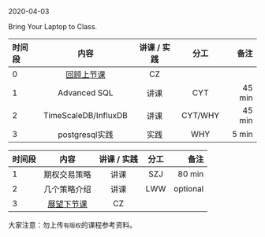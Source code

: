 2020-04-03

Bring Your Laptop to Class. 

|时间段     |  内容    | 讲课 / 实践     |  分工  |备注       |
| :---     |   :----:  |   :----:    |    :----:    |       ---: |
|    0     | [回顾上节课](../WW6/WW6-Plan.md)     |  CZ   |          |        |
|    1     | Advanced SQL   |  讲课   |    CYT     |    45 min    |
|    2     | TimeScaleDB/InfluxDB   |  讲课   |    CYT/WHY     |    45 min    | 
|    3     | postgresql实践  |  实践   |  WHY  |    5 min    |postgresql



|时间段     |  内容    | 讲课 / 实践     |  分工  |备注       |
| :---     |   :----:    |   :----:    |    :----:    |       ---: |
|    1     | 期权交易策略 |  讲课   |    SZJ     |   80 min     |
|    2     | 几个策略介绍 |  讲课   |    LWW     |   optional    |
|    3     | [展望下节课](../WW8/WW8-Plan.md)     |  CZ   |          |        |



大家注意：勿上传``有版权``的课程参考资料。
